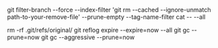 git filter-branch --force --index-filter 'git rm --cached --ignore-unmatch path-to-your-remove-file' --prune-empty --tag-name-filter cat -- --all


rm -rf .git/refs/original/
git reflog expire --expire=now --all
git gc --prune=now
git gc --aggressive --prune=now
